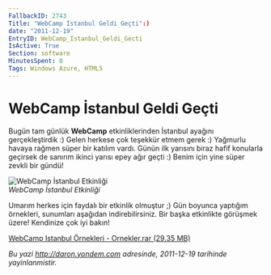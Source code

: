 ```yaml
---
FallbackID: 2743
Title: "WebCamp İstanbul Geldi Geçti":)
date: "2011-12-19"
EntryID: WebCamp_Istanbul_Geldi_Gecti
IsActive: True
Section: software
MinutesSpent: 0
Tags: Windows Azure, HTML5
---
```

# WebCamp İstanbul Geldi Geçti
Bugün tam günlük **WebCamp** etkinliklerinden İstanbul ayağını
gerçekleştirdik :) Gelen herkese çok teşekkür etmem gerek :) Yağmurlu
havaya rağmen süper bir katılım vardı. Günün ilk yarısını biraz hafif
konularla geçirsek de sanırım ikinci yarısı epey ağır geçti :) Benim
için yine süper zevkli bir gündü!

![WebCamp İstanbul
Etkinliği](media/WebCamp_Istanbul_Geldi_Gecti/webcamp_ist.jpg)\
*WebCamp İstanbul Etkinliği*

Umarım herkes için faydalı bir etkinlik olmuştur ;) Gün boyunca yaptığım
örnekleri, sunumları aşağıdan indirebilirsiniz. Bir başka etkinlikte
görüşmek üzere! Kendinize çok iyi bakın!

[WebCamp Istanbul Örnekleri - Ornekler.rar (29.35
MB)](media/WebCamp_Istanbul_Geldi_Gecti/Ornekler.rar)



*Bu yazi http://daron.yondem.com adresinde, 2011-12-19 tarihinde yayinlanmistir.*
